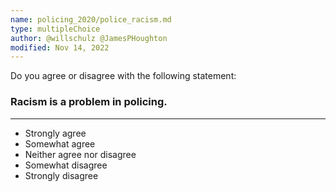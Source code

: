 ```yaml
---
name: policing_2020/police_racism.md
type: multipleChoice
author: @willschulz @JamesPHoughton
modified: Nov 14, 2022
---
```


Do you agree or disagree with the following statement:

### Racism is a problem in policing.

---

- Strongly agree
- Somewhat agree
- Neither agree nor disagree
- Somewhat disagree
- Strongly disagree
